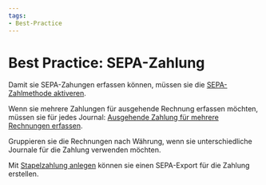 ```yaml
---
tags:
- Best-Practice
---
```

# Best Practice: SEPA-Zahlung

Damit sie SEPA-Zahungen erfassen können, müssen sie die [SEPA-Zahlmethode aktiveren](Finanzen%20Zahlungen.md#SEPA-Zahlmethode%20aktiveren).

Wenn sie mehrere Zahlungen für ausgehende Rechnung erfassen möchten, müssen sie für jedes Journal: [Ausgehende Zahlung für mehrere Rechnungen erfassen](Finanzen.md#Ausgehende%20Zahlung%20für%20mehrere%20Rechnungen%20erfassen).

Gruppieren sie die Rechnungen nach Währung, wenn sie unterschiedliche Journale für die Zahlung verwenden möchten.

Mit [Stapelzahlung anlegen](Finanzen%20Zahlungen.md#Stapelzahlung%20anlegen) können sie einen SEPA-Export für die Zahlung erstellen.